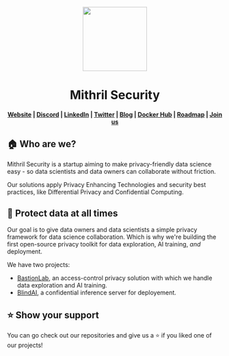 <p align="center">
  <a href="https://collective.github.io/">
    <img width="150px" src="https://cdn.welcometothejungle.co/uploads/website/logo/8846/164874/b2c69dea-2f27-4f66-82a1-c503dbc27a3d.png">
  </a>
</p>
<h1 align="center">Mithril Security</h1>

<h4 align="center">
  <a href="https://www.mithrilsecurity.io">Website</a> |
  <a href="https://discord.gg/TxEHagpWd4">Discord</a> |
  <a href="https://www.linkedin.com/company/mithril-security-company/">LinkedIn</a> |
  <a href="https://www.twitter.com/mithrilsecurity">Twitter</a> |
  <a href="https://blog.mithrilsecurity.io/">Blog</a> |
  <a href="https://hub.docker.com/u/mithrilsecuritysas">Docker Hub</a> |  
  <a href="https://mithril-security.notion.site/513af0ada2584e0f837776a7f6649ab4?v=cf664187c13149a4b667d9c0ae3ed1c0">Roadmap</a> | 
  <a href="https://mithril-security.welcomekit.co/">Join us</a>
</h4>


## 🏠 Who are we?

Mithril Security is a startup aiming to make privacy-friendly data science easy - so data scientists and data owners can collaborate without friction.

Our solutions apply Privacy Enhancing Technologies and security best practices, like Differential Privacy and Confidential Computing.

## 🔐 Protect data at all times

Our goal is to give data owners and data scientists a simple privacy framework for data science collaboration. Which is why we're building the first open-source privacy toolkit for data exploration, AI training, *and* deployment.

We have two projects:
- [BastionLab](https://github.com/mithril-security/bastionlab), an access-control privacy solution with which we handle data exploration and AI training.
- [BlindAI](https://github.com/mithril-security/blindai), a confidential inference server for deployement.

## ⭐ Show your support

You can go check out our repositories and give us a ⭐️ if you liked one of our projects!
